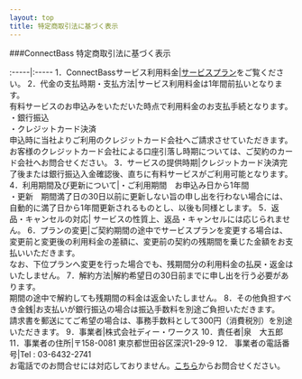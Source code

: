 ```yaml
---
layout: top
title: 特定商取引法に基づく表示
---
```



###<span class="logoTypoPrefix">Connect</span><span class="logoTypoSuffix">Bass</span> 特定商取引法に基づく表示


:-----|:-----
1．ConnectBassサービス利用料金|[サービスプラン](price.html)をご覧ください。
2．代金の支払時期・支払方法|サービス利用料金は1年間前払いとなります。<br>
	有料サービスのお申込みをいただいた時点で利用料金のお支払手続となります。<br>
	・銀行振込<br>
	・クレジットカード決済<br>
申込時に当社よりご利用のクレジットカード会社へご請求させていただきます。<br>
お客様のクレジットカード会社による口座引落し時期については、ご契約のカード会社へお問合せください。
3．サービスの提供時期|クレジットカード決済完了後または銀行振込入金確認後、直ちに有料サービスがご利用可能となります。
4．利用期間及び更新について|・ご利用期間　お申込み日から1年間<br>
・更新　期間満了日の30日以前に更新しない旨の申し出を行わない場合には、自動的に満了日から1年間更新されるものとし、以後も同様とします。
5．返品・キャンセルの対応|
サービスの性質上、返品・キャンセルには応じられません。
6．プランの変更|ご契約期間の途中でサービスプランを変更する場合は、変更前と変更後の利用料金の差額に、変更前の契約の残期間を乗じた金額をお支払いいただきます。<br>
なお、下位プランへ変更を行った場合でも、残期間分の利用料金の払戻・返金はいたしません。
7．解約方法|解約希望日の30日前までに申し出を行う必要があります。<br>
期間の途中で解約しても残期間の料金は返金いたしません。
8．その他負担すべき金銭|お支払いが銀行振込の場合は振込手数料を別途ご負担いただきます。<br>
	請求書を郵送にてご希望の場合は、事務手数料として300円（消費税別）を別途いただきます。
9．事業者|株式会社ディー・ワークス
10．責任者|泉　大五郎
11．事業者の住所|〒158-0081 東京都世田谷区深沢1-29-9
12． 事業者の電話番号|Tel : 03-6432-2741<br>
	お電話でのお問合せには対応しておりません。[こちら](contact.html)からお問合せください。
